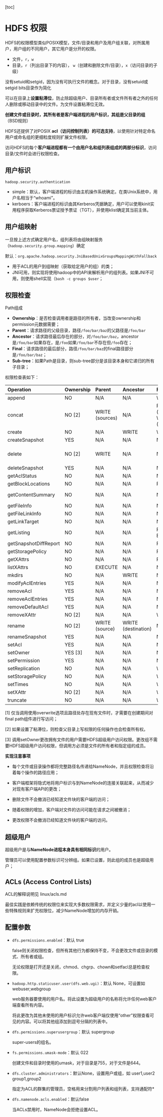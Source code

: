[toc]

# HDFS 权限

HDFS的权限模型类似POSIX模型，文件/目录和用户及用户组关联，对所属用户，用户组的不同用户，其它用户是分开的权限。

- 文件，`r`，`w`
- 目录，`r`（列出目录下的内容）， `w`（创建和删除文件/目录），`x`（访问目录的子级）

没有setuid和setgid，因为没有可执行文件的概念。对于目录，没有setuid或setgid bits目录作为简化

可以在目录上**设置粘滞位**，防止除超级用户、目录所有者或文件所有者之外的任何人删除或移动目录中的文件。为文件设置粘滞位无效。

**创建文件或目录时，其所有者是客户端进程的用户标识，其组是父目录的组**（BSD规则）

HDFS还提供了对POSIX **acl（访问控制列表）的可选支持**，以使用针对特定命名用户或命名组的更细粒度规则扩展文件权限。

访问HDFS的每个**客户端进程都有一个由用户名和组列表组成的两部分标识**，访问目录/文件时会进行权限检查。

## 用户标识

`hadoop.security.authentication`

- simple：默认，客户端进程的标识由主机操作系统确定。在类Unix系统中，用户名相当于“whoami”。
- kerboers：客户端进程的标识由其Kerberos凭据确定，用户可以使用kinit实用程序获取Kerberos票证授予票证（TGT），并使用klist确定其当前主体。

## 用户组映射

一旦按上述方式确定用户名，组列表将由组映射服务（`hadoop.security.group.mapping`）确定

默认：`org.apache.hadoop.security.JniBasedUnixGroupsMappingWithFallback`

- 用于ACL的用户到组映射（获取给定用户的组）的类；
- JNI可用，则实现将使用hadoop中的API来解析用户的组列表。如果JNI不可用，则使用shell实现（`bash -c groups $user`；

## 权限检查

Path组成

- **Ownership**：是否检查调用者是路径的所有者，当改变ownership和permission元数据需要；
- **Parent**：请求路径的父级目录，路径`/foo/bar/baz`的父路径是`/foo/bar`
- **Ancestor**：请求路径最后存在的部分，对`/foo/bar/baz`，ancestor是`/foo/bar`如果存在，是`/foo`如果`/foo/bar`不存在但`/foo`存在；
- **Final**：请求路径的最后部分，路径`/foo/bar/baz`的final路径部分是`/foo/bar/baz`；
- **Sub-tree**：如果Path是目录，则sub-tree部分是该目录本身和它递归的所有子目录；

权限检查表如下：

| Operation             | Ownership | Parent          | Ancestor            | Final                               | Sub-tree             |
| :-------------------- | :-------- | :-------------- | :------------------ | :---------------------------------- | :------------------- |
| append                | NO        | N/A             | N/A                 | WRITE                               | N/A                  |
| concat                | NO [2]    | WRITE (sources) | N/A                 | READ (sources), WRITE (destination) | N/A                  |
| create                | NO        | N/A             | WRITE               | WRITE [1]                           | N/A                  |
| createSnapshot        | YES       | N/A             | N/A                 | N/A                                 | N/A                  |
| delete                | NO [2]    | WRITE           | N/A                 | N/A                                 | READ, WRITE, EXECUTE |
| deleteSnapshot        | YES       | N/A             | N/A                 | N/A                                 | N/A                  |
| getAclStatus          | NO        | N/A             | N/A                 | N/A                                 | N/A                  |
| getBlockLocations     | NO        | N/A             | N/A                 | READ                                | N/A                  |
| getContentSummary     | NO        | N/A             | N/A                 | N/A                                 | READ, EXECUTE        |
| getFileInfo           | NO        | N/A             | N/A                 | N/A                                 | N/A                  |
| getFileLinkInfo       | NO        | N/A             | N/A                 | N/A                                 | N/A                  |
| getLinkTarget         | NO        | N/A             | N/A                 | N/A                                 | N/A                  |
| getListing            | NO        | N/A             | N/A                 | READ, EXECUTE                       | N/A                  |
| getSnapshotDiffReport | NO        | N/A             | N/A                 | READ                                | READ                 |
| getStoragePolicy      | NO        | N/A             | N/A                 | READ                                | N/A                  |
| getXAttrs             | NO        | N/A             | N/A                 | READ                                | N/A                  |
| listXAttrs            | NO        | EXECUTE         | N/A                 | N/A                                 | N/A                  |
| mkdirs                | NO        | N/A             | WRITE               | N/A                                 | N/A                  |
| modifyAclEntries      | YES       | N/A             | N/A                 | N/A                                 | N/A                  |
| removeAcl             | YES       | N/A             | N/A                 | N/A                                 | N/A                  |
| removeAclEntries      | YES       | N/A             | N/A                 | N/A                                 | N/A                  |
| removeDefaultAcl      | YES       | N/A             | N/A                 | N/A                                 | N/A                  |
| removeXAttr           | NO [2]    | N/A             | N/A                 | WRITE                               | N/A                  |
| rename                | NO [2]    | WRITE (source)  | WRITE (destination) | N/A                                 | N/A                  |
| renameSnapshot        | YES       | N/A             | N/A                 | N/A                                 | N/A                  |
| setAcl                | YES       | N/A             | N/A                 | N/A                                 | N/A                  |
| setOwner              | YES [3]   | N/A             | N/A                 | N/A                                 | N/A                  |
| setPermission         | YES       | N/A             | N/A                 | N/A                                 | N/A                  |
| setReplication        | NO        | N/A             | N/A                 | WRITE                               | N/A                  |
| setStoragePolicy      | NO        | N/A             | N/A                 | WRITE                               | N/A                  |
| setTimes              | NO        | N/A             | N/A                 | WRITE                               | N/A                  |
| setXAttr              | NO [2]    | N/A             | N/A                 | WRITE                               | N/A                  |
| truncate              | NO        | N/A             | N/A                 | WRITE                               | N/A                  |

[1] 仅当调用使用overwrite选项且路径处存在现有文件时，才需要在创建期间对final path组件进行写访问；

[2] 如果设置了粘滞位，则检查父目录上写权限的任何操作也会检查所有权。

[3] 调用setOwner更改拥有文件的用户需要HDFS超级用户访问权限。更改组不需要HDFS超级用户访问权限，但调用方必须是文件的所有者和指定组的成员。

**实现注意事项**

- 每个文件或目录操作都将完整路径名传递给NameNode，并且权限检查将沿着每个操作的路径应用；

- 客户端框架将隐式地将用户标识与到NameNode的连接关联起来，从而减少对现有客户端API的更改；
- 删除文件不会撤消已经知道文件块的客户端的访问；
- 随着权限的增加，客户端对文件的访问可能在请求之间被撤消；
- 更改权限不会撤消已经知道文件块的客户端的访问。

## 超级用户

超级用户是与**NameNode进程本身具有相同标识**的用户。

管理员可以使用配置参数标识可分辨组。如果已设置，则此组的成员也是超级用户；

## ACLs (Access Control Lists)

ACL的解释说明见 linux/acls.md  

最佳实践是依赖传统的权限位来实现大多数权限需求，并定义少量的acl以使用一些特殊规则来扩充权限位，减少NameNode增加的内存开销。

## 配置参数

- `dfs.permissions.enabled`：默认 true

  false则关闭权限检查，但所有其他行为都保持不变，不会更改文件或目录的模式、所有者或组。

  无论权限是打开还是关闭，chmod、chgrp、chown和setfacl总是检查权限。

- `hadoop.http.staticuser.user(dfs.web.ugi)`：默认 None，可设置如 webuser,webgroup

  web服务器要使用的用户名。将此设置为超级用户的名称将允许任何web客户端查看所有内容。

  将此更改为其他未使用的用户标识允许web客户端仅使用“other”权限查看可见的内容。可以将其他组添加到逗号分隔的列表中。

- `dfs.permissions.superusergroup`：默认 supergroup

  super-users的组名。

- `fs.permissions.umask-mode`：默认 022

  创建文件和目录时使用的umask，对于目录是755，对于文件是644。

- `dfs.cluster.administrators`：默认None，设置用户或组，如 user1,user2 group1,group2

  指定为ACL的群集的管理员，空格用来分割用户列表和组列表，支持通配符*

- `dfs.namenode.acls.enabled`：默认false

  当ACLs禁用时，NameNode会拒绝设置ACL。